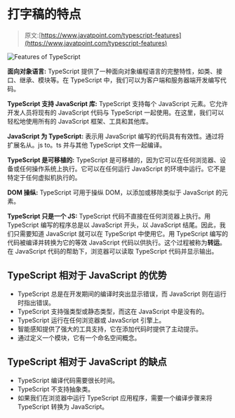 # 打字稿的特点

> 原文:[https://www.javatpoint.com/typescript-features](https://www.javatpoint.com/typescript-features)

![Features of TypeScript](../Images/fe0715c82fa5b203e71d4b014b697d06.png)

**面向对象语言:** TypeScript 提供了一种面向对象编程语言的完整特性，如类、接口、继承、模块等。在 TypeScript 中，我们可以为客户端和服务器端开发编写代码。

**TypeScript 支持 JavaScript 库:** TypeScript 支持每个 JavaScript 元素。它允许开发人员将现有的 JavaScript 代码与 TypeScript 一起使用。在这里，我们可以轻松地使用所有的 JavaScript 框架、工具和其他库。

**JavaScript 为 TypeScript:** 表示用 JavaScript 编写的代码具有有效性。通过将扩展名从。js to。ts 并与其他 TypeScript 文件一起编译。

**TypeScript 是可移植的:** TypeScript 是可移植的，因为它可以在任何浏览器、设备或任何操作系统上执行。它可以在任何运行 JavaScript 的环境中运行。它不是特定于任何虚拟机执行的。

**DOM 操纵:** TypeScript 可用于操纵 DOM，以添加或移除类似于 JavaScript 的元素。

**TypeScript 只是一个 JS:** TypeScript 代码不直接在任何浏览器上执行。用 TypeScript 编写的程序总是以 JavaScript 开头，以 JavaScript 结尾。因此，我们只需要知道 JavaScript 就可以在 TypeScript 中使用它。用 TypeScript 编写的代码被编译并转换为它的等效 JavaScript 代码以供执行。这个过程被称为**转运**。在 JavaScript 代码的帮助下，浏览器可以读取 TypeScript 代码并显示输出。

## TypeScript 相对于 JavaScript 的优势

*   TypeScript 总是在开发期间的编译时突出显示错误，而 JavaScript 则在运行时指出错误。
*   TypeScript 支持强类型或静态类型，而这在 JavaScript 中是没有的。
*   TypeScript 运行在任何浏览器或 JavaScript 引擎上。
*   智能感知提供了强大的工具支持，它在添加代码时提供了主动提示。
*   通过定义一个模块，它有一个命名空间概念。

## TypeScript 相对于 JavaScript 的缺点

*   TypeScript 编译代码需要很长时间。
*   TypeScript 不支持抽象类。
*   如果我们在浏览器中运行 TypeScript 应用程序，需要一个编译步骤来将 TypeScript 转换为 JavaScript。